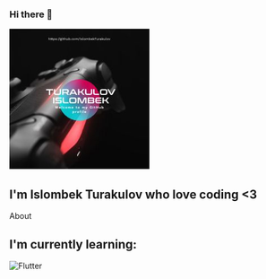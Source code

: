 ### Hi there 👋

[![Header](https://github.com/IslombekTurakulov/IslombekTurakulov/blob/main/Images/header.jpg)](https://www.youtube.com/c/DarkPrinceOfficial)

## I'm Islombek Turakulov who love coding <3
About

## I'm currently learning:

![Flutter](https://img.shields.io/badge/-C#-090909?style=for-the-badge&logo=C# )

